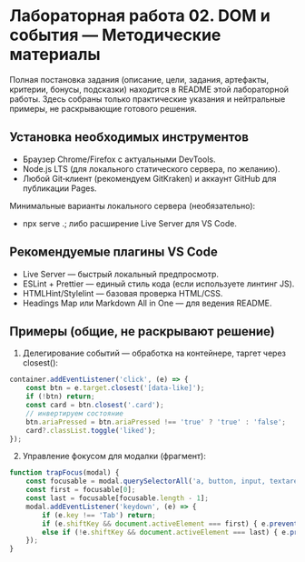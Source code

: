 # Лабораторная работа 02. DOM и события — Методические материалы

Полная постановка задания (описание, цели, задания, артефакты, критерии, бонусы, подсказки) находится в README этой лабораторной работы. Здесь собраны только практические указания и нейтральные примеры, не раскрывающие готового решения.

## Установка необходимых инструментов
- Браузер Chrome/Firefox с актуальными DevTools.
- Node.js LTS (для локального статического сервера, по желанию).
- Любой Git‑клиент (рекомендуем GitKraken) и аккаунт GitHub для публикации Pages.

Минимальные варианты локального сервера (необязательно):
- npx serve .; либо расширение Live Server для VS Code.

## Рекомендуемые плагины VS Code
- Live Server — быстрый локальный предпросмотр.
- ESLint + Prettier — единый стиль кода (если используете линтинг JS).
- HTMLHint/Stylelint — базовая проверка HTML/CSS.
- Headings Map или Markdown All in One — для ведения README.

## Примеры (общие, не раскрывают решение)
1) Делегирование событий — обработка на контейнере, таргет через closest():
```js
container.addEventListener('click', (e) => {
	const btn = e.target.closest('[data-like]');
	if (!btn) return;
	const card = btn.closest('.card');
	// инвертируем состояние
	btn.ariaPressed = btn.ariaPressed !== 'true' ? 'true' : 'false';
	card?.classList.toggle('liked');
});
```

2) Управление фокусом для модалки (фрагмент):
```js
function trapFocus(modal) {
	const focusable = modal.querySelectorAll('a, button, input, textarea, [tabindex]:not([tabindex="-1"])');
	const first = focusable[0];
	const last = focusable[focusable.length - 1];
	modal.addEventListener('keydown', (e) => {
		if (e.key !== 'Tab') return;
		if (e.shiftKey && document.activeElement === first) { e.preventDefault(); last.focus(); }
		else if (!e.shiftKey && document.activeElement === last) { e.preventDefault(); first.focus(); }
	});
}
```
